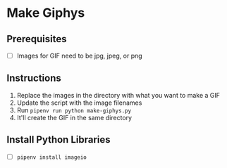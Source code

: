 # Make Giphys

## Prerequisites

- [ ] Images for GIF need to be jpg, jpeg, or png

## Instructions

1. Replace the images in the directory with what you want to make a GIF
2. Update the script with the image filenames
3. Run `pipenv run python make-giphys.py`
4. It'll create the GIF in the same directory

## Install Python Libraries

- [ ] `pipenv install imageio`
